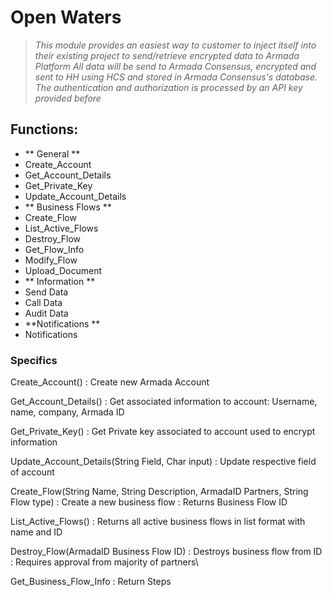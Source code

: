 # Open Waters

> *This module provides an easiest way to customer to inject itself into their existing project to send/retrieve encrypted data to Armada Platform All data will be send to Armada Consensus, encrypted and sent to HH using HCS and stored in Armada Consensus's database. The authentication and authorization is processed by an API key provided before*

## Functions:

- ** General **
- Create_Account
- Get_Account_Details 
- Get_Private_Key
- Update_Account_Details
- ** Business Flows **
- Create_Flow
- List_Active_Flows
- Destroy_Flow
- Get_Flow_Info
- Modify_Flow
- Upload_Document
- ** Information **
- Send Data
- Call Data
- Audit Data
- **Notifications **
- Notifications


### Specifics

Create_Account()
: Create new Armada Account

Get_Account_Details()
: Get associated information to account: Username, name, company, Armada ID

Get_Private_Key()
: Get Private key associated to account used to encrypt information

Update_Account_Details(String Field, Char input)
: Update respective field of account

Create_Flow(String Name, String Description, ArmadaID Partners, String Flow type)
: Create a new business flow 
: Returns Business Flow ID 

List_Active_Flows()
: Returns all active business flows in list format with name and ID

Destroy_Flow(ArmadaID Business Flow ID)
: Destroys business flow from ID
: Requires approval from majority of partners\

Get_Business_Flow_Info
: Return Steps 



